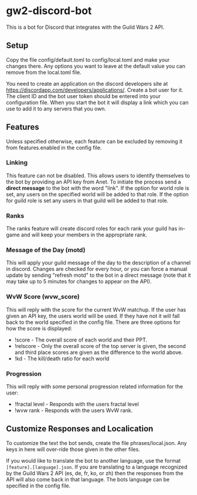 # gw2-discord-bot

This is a bot for Discord that integrates with the Guild Wars 2 API.

Setup
-----

Copy the file config/default.toml to config/local.toml and make your changes there.  Any options you want to leave at the default value you can remove from the local.toml file.

You need to create an application on the discord developers site at https://discordapp.com/developers/applications/.   Create a bot user for it.  The client ID and the bot user token should be entered into your configuration file.  When you start the bot it will display a link which you can use to add it to any servers that you own.

Features
--------

Unless specified otherwise, each feature can be excluded by removing it from features.enabled in the config file.

### Linking

This feature can not be disabled.  This allows users to identify themselves to the bot by providing an API key from Anet.  To initiate the process send a **direct message** to the bot with the word "link". If the option for world role is set, any users on the specified world will be added to that role.  If the option for guild role is set any users in that guild will be added to that role.

### Ranks

The ranks feature will create discord roles for each rank your guild has in-game and will keep your members in the appropriate rank.

### Message of the Day (motd)

This will apply your guild message of the day to the description of a channel in discord. Changes are checked for every hour, or you can force a manual update by sending "refresh motd" to the bot in a direct message (note that it may take up to 5 minutes for changes to appear on the API).

### WvW Score (wvw\_score)

This will reply with the score for the current WvW matchup.  If the user has given an API key, the users world will be used.  If they have not it will fall back to the world specified in the config file.  There are three options for how the score is displayed:

* !score - The overall score of each world and their PPT.
* !relscore - Only the overall score of the top server is given, the second and third place scores are given as the difference to the world above.
* !kd - The kill/death ratio for each world

### Progression

This will reply with some personal progression related information for the user:

* !fractal level - Responds with the users fractal level
* !wvw rank - Responds with the users WvW rank.


Customize Responses and Localication
------------------------------------

To customize the text the bot sends, create the file phrases/local.json.  Any keys in here will over-ride those given in the other files.

If you would like to translate the bot to another language, use the format `[feature].[language].json`.  If you are translating to a language recognized by the Guild Wars 2 API (es, de, fr, ko, or zh) then the responses from the API will also come back in that language.  The bots language can be specified in the config file.
